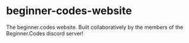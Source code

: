 # beginner-codes-website
The beginner.codes website. Built collaboratively by the members of the Beginner.Codes discord server!
